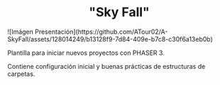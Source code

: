 <h1 align="center"> "Sky Fall" </h1>
![Imágen Presentación](https://github.com/ATour02/A-SkyFall/assets/128014249/b13128f9-7d84-409e-b7c8-c30f6a13eb0b)


Plantilla para iniciar nuevos proyectos con PHASER 3.

Contiene configuración inicial y buenas prácticas de estructuras de carpetas.
